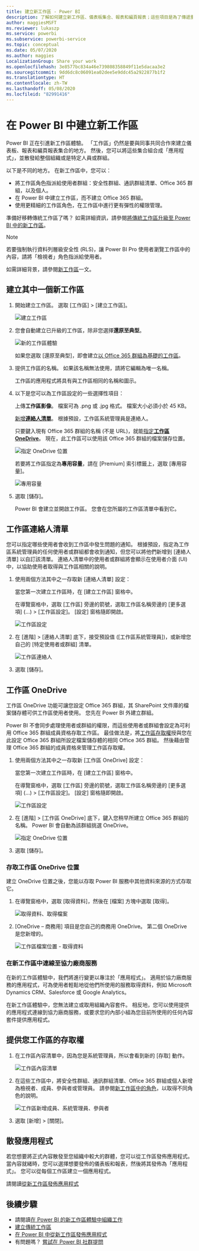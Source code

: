 ```yaml
---
title: 建立新工作區 - Power BI
description: 了解如何建立新工作區、儀表板集合、報表和編頁報表；這些項目是為了傳遞重要計量給您的組織而建置。
author: maggiesMSFT
ms.reviewer: lukaszp
ms.service: powerbi
ms.subservice: powerbi-service
ms.topic: conceptual
ms.date: 05/07/2020
ms.author: maggies
LocalizationGroup: Share your work
ms.openlocfilehash: 3e8577bc834a46e739808358849f11e5dacaa3e2
ms.sourcegitcommit: 9dd6dc8c06091ea02dee5e9ddc45a2922877b1f2
ms.translationtype: HT
ms.contentlocale: zh-TW
ms.lasthandoff: 05/08/2020
ms.locfileid: "82991416"
---
```

# <a name="create-the-new-workspaces-in-power-bi"></a>在 Power BI 中建立新工作區

Power BI 正在引進新工作區體驗。 「工作區」仍然是要與同事共同合作來建立儀表板、報表和編頁報表集合的地方。 然後，您可以將這些集合組合成「應用程式」，並散發給整個組織或是特定人員或群組。

以下是不同的地方。 在新工作區中，您可以：

- 將工作區角色指派給使用者群組：安全性群組、通訊群組清單、Office 365 群組，以及個人。
- 在 Power BI 中建立工作區，而不建立 Office 365 群組。
- 使用更精細的工作區角色，在工作區中進行更有彈性的權限管理。

準備好移轉傳統工作區了嗎？ 如需詳細資訊，請參閱[將傳統工作區升級至 Power BI 中的新工作區](designer/service-upgrade-workspaces.md)。

> [!NOTE]
> 若要強制執行資料列層級安全性 (RLS)，讓 Power BI Pro 使用者瀏覽工作區中的內容，請將「檢視者」角色指派給使用者。

如需詳細背景，請參閱[新工作區](service-new-workspaces.md)一文。

## <a name="create-one-of-the-new-workspaces"></a>建立其中一個新工作區

1. 開始建立工作區。 選取 [工作區] > [建立工作區]。
   
     ![建立工作區](media/service-create-the-new-workspaces/power-bi-workspace-create.png)

2. 您會自動建立已升級的工作區，除非您選擇**還原至典型**。
   
     ![新的工作區體驗](media/service-create-the-new-workspaces/power-bi-new-workspace.png)
     
     如果您選取 [還原至典型]，即會建立[以 Office 365 群組為基礎的工作區](service-create-workspaces.md)。 

2. 提供工作區的名稱。 如果該名稱無法使用，請將它編輯為唯一名稱。
   
     工作區的應用程式將具有與工作區相同的名稱和圖示。
   
1. 以下是您可以為工作區設定的一些選擇性項目：

    上傳**工作區影像**。 檔案可為 .png 或 .jpg 格式。 檔案大小必須小於 45 KB。
    
    [新增**連絡人清單**](#workspace-contact-list)。 根據預設，工作區系統管理員是連絡人。 
    
    只要鍵入現有 Office 365 群組的名稱 (不是 URL)，就能[指定**工作區 OneDrive**](#workspace-onedrive)。 現在，此工作區可以使用該 Office 365 群組的檔案儲存位置。 

    ![指定 OneDrive 位置](media/service-create-the-new-workspaces/power-bi-new-workspace-onedrive.png)

    若要將工作區指定為**專用容量**，請在 [Premium] 索引標籤上，選取 [專用容量]。
     
    ![專用容量](media/service-create-the-new-workspaces/power-bi-workspace-premium.png)

1. 選取 [儲存]。

    Power BI 會建立並開啟工作區。 您會在您所屬的工作區清單中看到它。 

## <a name="workspace-contact-list"></a>工作區連絡人清單

您可以指定哪些使用者會收到工作區中發生問題的通知。 根據預設，指定為工作區系統管理員的任何使用者或群組都會收到通知，但您可以將他們新增到 [連絡人清單] 以自訂該清單。 連絡人清單中的使用者或群組將會顯示在使用者介面 (UI) 中，以協助使用者取得與工作區相關的說明。

1. 使用兩個方法其中之一存取新 [連絡人清單] 設定：

    當您第一次建立工作區時，在 [建立工作區] 窗格中。

    在導覽窗格中，選取 [工作區] 旁邊的箭號，選取工作區名稱旁邊的 [更多選項] (...) > [工作區設定]。 [設定] 窗格隨即開啟。

    ![工作區設定](media/service-create-the-new-workspaces/power-bi-workspace-new-settings.png)

2. 在 [進階] > [連絡人清單] 底下，接受預設值 ([工作區系統管理員])，或新增您自己的 [特定使用者或群組] 清單。 

    ![工作區連絡人](media/service-create-the-new-workspaces/power-bi-workspace-contacts.png)

3. 選取 [儲存]。

## <a name="workspace-onedrive"></a>工作區 OneDrive

工作區 OneDrive 功能可讓您設定 Office 365 群組，其 SharePoint 文件庫的檔案儲存體可供工作區使用者使用。 您先在 Power BI 外建立群組。 

Power BI 不會同步處理使用者或群組的權限，而這些使用者或群組會設定為可利用 Office 365 群組成員資格存取工作區。 最佳做法是，將[工作區存取權](#give-access-to-your-workspace)授與您在此設定 Office 365 群組所設定檔案儲存體的相同 Office 365 群組。 然後藉由管理 Office 365 群組的成員資格來管理工作區存取權。 

1. 使用兩個方法其中之一存取新 [工作區 OneDrive] 設定：

    當您第一次建立工作區時，在 [建立工作區] 窗格中。

    在導覽窗格中，選取 [工作區] 旁邊的箭號，選取工作區名稱旁邊的 [更多選項] (...) > [工作區設定]。 [設定] 窗格隨即開啟。

    ![工作區設定](media/service-create-the-new-workspaces/power-bi-workspace-new-settings.png)

2. 在 [進階] > [工作區 OneDrive] 底下，鍵入您稍早所建立 Office 365 群組的名稱。 Power BI 會自動為該群組挑選 OneDrive。

    ![指定 OneDrive 位置](media/service-create-the-new-workspaces/power-bi-new-workspace-onedrive.png)

3. 選取 [儲存]。

### <a name="access-the-workspace-onedrive-location"></a>存取工作區 OneDrive 位置

建立 OneDrive 位置之後，您能以存取 Power BI 服務中其他資料來源的方式存取它。

1. 在導覽窗格中，選取 [取得資料]，然後在 [檔案] 方塊中選取 [取得]。

    ![取得資料、取得檔案](media/service-create-the-new-workspaces/power-bi-get-data-files.png)

1.  [OneDrive – 商務用] 項目是您自己的商務用 OneDrive。 第二個 OneDrive 是您新增的。

    ![工作區檔案位置 - 取得資料](media/service-create-the-new-workspaces/power-bi-new-workspace-get-data-onedrive.png)

### <a name="connecting-to-third-party-services-in-new-workspaces"></a>在新工作區中連線至協力廠商服務

在新的工作區體驗中，我們將進行變更以專注於「應用程式」。 適用於協力廠商服務的應用程式，可為使用者輕鬆地從他們所使用的服務取得資料，例如 Microsoft Dynamics CRM、Salesforce 或 Google Analytics。

在新工作區體驗中，您無法建立或取用組織內容套件。 相反地，您可以使用提供的應用程式連線到協力廠商服務，或要求您的內部小組為您目前所使用的任何內容套件提供應用程式。 

## <a name="give-access-to-your-workspace"></a>提供您工作區的存取權

1. 在工作區內容清單中，因為您是系統管理員，所以會看到新的 [存取] 動作。

    ![工作區內容清單](media/service-create-the-new-workspaces/power-bi-workspace-access-icon.png)

1. 在這些工作區中，將安全性群組、通訊群組清單、Office 365 群組或個人新增為檢視者、成員、參與者或管理員。 請參閱[新工作區中的角色](service-new-workspaces.md#roles-in-the-new-workspaces)，以取得不同角色的說明。

    ![工作區新增成員、系統管理員、參與者](media/service-create-the-new-workspaces/power-bi-workspace-add-members.png)

9. 選取 [新增] > [關閉]。


## <a name="distribute-an-app"></a>散發應用程式

若您想要將正式內容散發至您組織中較大的群體，您可以從工作區發佈應用程式。  當內容就緒時，您可以選擇想要發佈的儀表板和報表，然後將其發佈為「應用程式」。 您可以從每個工作區建立一個應用程式。

請閱讀[從新工作區發佈應用程式](service-create-distribute-apps.md)

## <a name="next-steps"></a>後續步驟
* 請閱讀[在 Power BI 的新工作區體驗中組織工作](service-new-workspaces.md)
* [建立傳統工作區](service-create-workspaces.md)
* [在 Power BI 中從新工作區發佈應用程式](service-create-distribute-apps.md)
* 有問題嗎？ [嘗試在 Power BI 社群提問](https://community.powerbi.com/)
